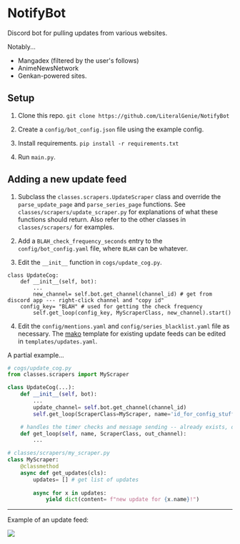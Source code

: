 # NotifyBot

Discord bot for pulling updates from various websites. 

Notably...
- Mangadex (filtered by the user's follows)
- AnimeNewsNetwork
- Genkan-powered sites.

## Setup

1. Clone this repo. `git clone https://github.com/LiteralGenie/NotifyBot`

2. Create a `config/bot_config.json` file using the example config.

3. Install requirements. `pip install -r requirements.txt`

4. Run `main.py`.

## Adding a new update feed

1. Subclass the `classes.scrapers.UpdateScraper` class and override the `parse_update_page` and `parse_series_page` functions. See `classes/scrapers/update_scraper.py` for explanations of what these functions should return. Also refer to the other classes in `classes/scrapers/` for examples.

2. Add a `BLAH_check_frequency_seconds` entry to the `config/bot_config.yaml` file, where `BLAH` can be whatever.

3. Edit the `__init__` function in `cogs/update_cog.py`.
```
class UpdateCog:
    def __init__(self, bot):
        ...
        new_channel= self.bot.get_channel(channel_id) # get from discord app --- right-click channel and "copy id"
	config_key= "BLAH" # used for getting the check frequency
        self.get_loop(config_key, MyScraperClass, new_channel).start()
```

4. Edit the `config/mentions.yaml` and `config/series_blacklist.yaml` file as necessary. The [mako](https://www.makotemplates.org/) template for existing update feeds can be edited in `templates/updates.yaml`.

A partial example...

```py
# cogs/update_cog.py
from classes.scrapers import MyScraper

class UpdateCog(...):
    def __init__(self, bot):
        ...
        update_channel= self.bot.get_channel(channel_id)
        self.get_loop(ScraperClass=MyScraper, name='id_for_config_stuff', out_channel=update_channel).start()

    # handles the timer checks and message sending -- already exists, don't need to create
    def get_loop(self, name, ScraperClass, out_channel):
        ... 

# classes/scrapers/my_scraper.py
class MyScraper:
    @classmethod
    async def get_updates(cls):
        updates= [] # get list of updates
        
        async for x in updates:
            yield dict(content= f"new update for {x.name}!")
```


----

Example of an update feed:

<img src=https://files.catbox.moe/rmbi0q.png></img>
